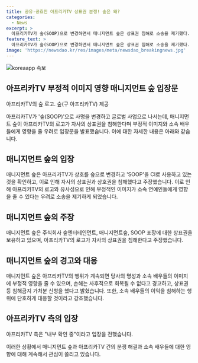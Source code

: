 ```yaml
---
title: 공유·공효진 아프리카TV 상표권 분쟁! 숲은 왜?
categories:
  - News
excerpt: >
  아프리카TV가 숲(SOOP)으로 변경하면서 매니지먼트 숲은 상표권 침해로 소송을 제기했다. 두 표장이 유사성으로 연예인들의 이미지에 부정적 영향을 미치고, 이로부터 소속 배우들의 이익을 보호하기 위해 대응했다. 매니지먼트 숲은 상표권 등 침해금지 가처분을 신청했으며, 아프리카TV 측은 내부 확인 중이라고 밝혔다. 이에 따라 두 기업 간의 분쟁으로 이어질 가능성과 소속 배우들을 중심으로한 이슈에 대한 관심이 예상된다.
feature_text: >
  아프리카TV가 숲(SOOP)으로 변경하면서 매니지먼트 숲은 상표권 침해로 소송을 제기했다. 두 표장이 유사성으로 연예인들의 이미지에 부정적 영향을 미치고, 이로부터 소속 배우들의 이익을 보호하기 위해 대응했다. 매니지먼트 숲은 상표권 등 침해금지 가처분을 신청했으며, 아프리카TV 측은 내부 확인 중이라고 밝혔다. 이에 따라 두 기업 간의 분쟁으로 이어질 가능성과 소속 배우들을 중심으로한 이슈에 대한 관심이 예상된다.
image: 'https://newsdao.kr/res/images/meta/newsdao_breakingnews.jpg'
---
```


<p><img src="https://newsdao.kr/res/images/meta/newsdao_breakingnews.jpg" alt="koreaapp 속보" /></p>

<h2 data-ke-size="size26">아프리카TV 부정적 이미지 영향 매니지먼트 숲 입장문</h2>

<p data-ke-size="size16">아프리카TV의 숲 로고. 숲(구 아프리카TV) 제공</p>

<p>아프리카TV가 '숲(SOOP)'으로 사명을 변경하고 글로벌 사업으로 나서는데, 매니지먼트 숲이 아프리카TV의 로고가 자사의 상표권을 침해한다며 부정적 이미지와 소속 배우들에게 영향을 줄 우려로 입장문을 발표했습니다.
이에 대한 자세한 내용은 아래와 같습니다.</p>

<h2 data-ke-size="size26">매니지먼트 숲의 입장</h2>

<p>매니지먼트 숲은 아프리카TV가 상호를 숲으로 변경하고 'SOOP'을 CI로 사용하고 있는 것을 확인하고, 이로 인해 자사의 상표권과 상호권을 침해했다고 주장했습니다. 이로 인해 아프리카TV의 로고와 유사성으로 인해 부정적인 이미지가 소속 연예인들에게 영향을 줄 수 있다는 우려로 소송을 제기하게 되었습니다.</p>

<h2 data-ke-size="size26">매니지먼트 숲의 주장</h2>

<p>매니지먼트 숲은 주식회사 숲엔터테인먼트, 매니지먼트숲, SOOP 표장에 대한 상표권을 보유하고 있으며, 아프리카TV의 로고가 자사의 상표권을 침해한다고 주장했습니다.</p>

<h2 data-ke-size="size26">매니지먼트 숲의 경고와 대응</h2>

<p>매니지먼트 숲은 아프리카TV의 행위가 계속되면 당사의 명성과 소속 배우들의 이미지에 부정적 영향을 줄 수 있으며, 손해는 사후적으로 회복될 수 없다고 경고하고, 상표권 등 침해금지 가처분 신청을 했다고 밝혔습니다. 또한, 소속 배우들의 이익을 침해하는 행위에 단호하게 대응할 것이라고 강조했습니다.</p>

<h2 data-ke-size="size26">아프리카TV 측의 입장</h2>

<p>아프리카TV 측은 "내부 확인 중"이라고 입장을 전했습니다.</p>

<p>이러한 상황에서 매니지먼트 숲과 아프리카TV 간의 분쟁 해결과 소속 배우들에 대한 영향에 대해 계속해서 관심이 쏠리고 있습니다.</p>

